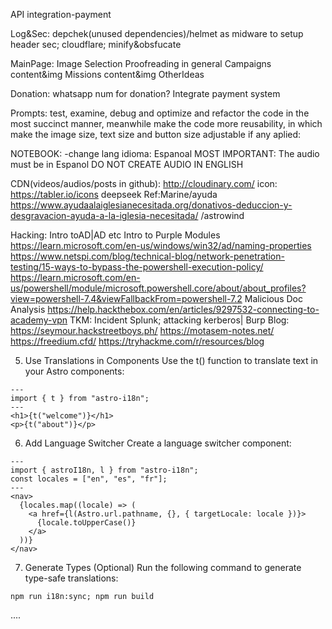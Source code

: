 API integration-payment

Log&Sec: depchek(unused dependencies)/helmet as midware to setup header sec; cloudflare; minify&obsfucate

MainPage:
Image Selection
Proofreading in general
Campaigns content&img
Missions content&img
OtherIdeas

Donation:
whatsapp num for donation?
Integrate payment system


Prompts:
test, examine, debug and optimize and refactor the code in the most succinct manner, meanwhile make the code more reusability, in which make the image size, text size and button size adjustable if any aplied: 

NOTEBOOK:
-change lang
idioma: Espanoal
MOST IMPORTANT: The audio must be in Espanol
DO NOT CREATE AUDIO IN ENGLISH


CDN(videos/audios/posts in github): http://cloudinary.com/
icon: https://tabler.io/icons
deepseek
Ref:Marine/ayuda https://www.ayudaalaiglesianecesitada.org/donativos-deduccion-y-desgravacion-ayuda-a-la-iglesia-necesitada/  /astrowind





Hacking:
Intro toAD|AD etc
Intro to Purple Modules
https://learn.microsoft.com/en-us/windows/win32/ad/naming-properties
https://www.netspi.com/blog/technical-blog/network-penetration-testing/15-ways-to-bypass-the-powershell-execution-policy/
https://learn.microsoft.com/en-us/powershell/module/microsoft.powershell.core/about/about_profiles?view=powershell-7.4&viewFallbackFrom=powershell-7.2
Malicious Doc Analysis
https://help.hackthebox.com/en/articles/9297532-connecting-to-academy-vpn
TKM: Incident Splunk; attacking kerberos| Burp
Blog: https://seymour.hackstreetboys.ph/    https://motasem-notes.net/
https://freedium.cfd/
https://tryhackme.com/r/resources/blog





5. Use Translations in Components
Use the t() function to translate text in your Astro components:
```astro
---
import { t } from "astro-i18n";
---
<h1>{t("welcome")}</h1>
<p>{t("about")}</p>
```
6. Add Language Switcher
Create a language switcher component:
```astro
---
import { astroI18n, l } from "astro-i18n";
const locales = ["en", "es", "fr"];
---
<nav>
  {locales.map((locale) => (
    <a href={l(Astro.url.pathname, {}, { targetLocale: locale })}>
      {locale.toUpperCase()}
    </a>
  ))}
</nav>
```
7. Generate Types (Optional)
Run the following command to generate type-safe translations:
```shell
npm run i18n:sync; npm run build
```
....